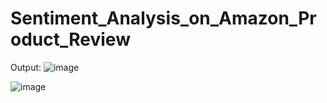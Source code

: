 
# Sentiment_Analysis_on_Amazon_Product_Review

Output: 
![image](https://github.com/Yash-Gavade/Sentiment_Analysis_on_Amazon_Product_Reviews./assets/74112721/d017d0d5-20eb-440f-ae63-52e01b92f16c)<br>

![image](https://github.com/Yash-Gavade/Sentiment_Analysis_on_Amazon_Product_Reviews./assets/74112721/54a95523-d665-4b7d-b033-54d6d5610ff6)
